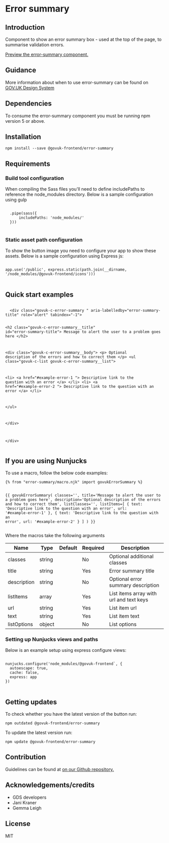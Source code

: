 


<h1 class="govuk-u-heading-36">
Error summary
</h1>

<h2 class="govuk-u-heading-24">Introduction</h2>
<p class="govuk-u-core-24">
  Component to show an error summary box - used at the top of the page, to summarise validation errors.
</p>


<p class="govuk-u-copy-19">
<a href="http://govuk-frontend-review.herokuapp.com/components/error-summary/preview">Preview the error-summary component.
</a>
</p>

<h2 class="govuk-u-heading-24">Guidance</h2>

<p class="govuk-u-copy-19">
  More information about when to use error-summary can be found on <a href="http://www.linktodesignsystem.com/error-summary" title="Link to read guidance on the use of error-summary on Gov.uk Design system website">GOV.UK Design System</a>
</p>

<h2 class="govuk-u-heading-24">Dependencies</h2>

<p class="govuk-u-copy-19">To consume the error-summary component you must be running npm version 5 or above. </p>

<p class="govuk-u-copy-19"></p>

<h2 class="govuk-u-heading-24">Installation</h2>
<pre><code>npm install --save @govuk-frontend/error-summary</code></pre>

<h2 class="govuk-u-heading-24">Requirements</h2>
<h3 class="govuk-u-bold-19">Build tool configuration</h3>
<p class="govuk-u-copy-19">When compiling the Sass files you'll need to define includePaths to reference the node_modules directory. Below is a sample configuration using gulp</p>
<pre>
<code>
  .pipe(sass({
      includePaths: 'node_modules/'
  }))
</code>
</pre>

<h3 class="govuk-u-bold-19">Static asset path configuration</h3>
<p class="govuk-u-copy-19">To show the button image you need to configure your app to show these assets. Below is a sample configuration using Express js:</p>
<pre>
<code>
app.use('/public', express.static(path.join(__dirname, '/node_modules/@govuk-frontend/icons')))
</code>
</pre>

<h2 class="govuk-u-heading-24">Quick start examples</h2>
<p class="govuk-u-copy-19"></p>
<pre>
<code>
  &lt;div class=&quot;govuk-c-error-summary &quot; aria-labelledby=&quot;error-summary-title&quot; role=&quot;alert&quot; tabindex=&quot;-1&quot;&gt;

  &lt;h2 class=&quot;govuk-c-error-summary__title&quot; id=&quot;error-summary-title&quot;&gt;
    Message to alert the user to a problem goes here
  &lt;/h2&gt;

  &lt;div class=&quot;govuk-c-error-summary__body&quot;&gt;
    &lt;p&gt;
      Optional description of the errors and how to correct them
    &lt;/p&gt;
    &lt;ul class=&quot;govuk-c-list  govuk-c-error-summary__list&quot;&gt;

  &lt;li&gt;
&lt;a href=&quot;#example-error-1 &quot;&gt;        Descriptive link to the question with an error
&lt;/a&gt;  &lt;/li&gt;
  &lt;li&gt;
&lt;a href=&quot;#example-error-2 &quot;&gt;        Descriptive link to the question with an error
&lt;/a&gt;  &lt;/li&gt;

&lt;/ul&gt;

  &lt;/div&gt;

&lt;/div&gt;
</code>
</pre>


<h2 class="govuk-u-heading-24">If you are using Nunjucks</h2>
<p class="govuk-u-copy-19">To use a macro, follow the below code examples:</p>
<pre><code>{% from &quot;error-summary/macro.njk&quot; import govukErrorSummary %}

{{ govukErrorSummary(
  classes=&#39;&#39;,
  title=&#39;Message to alert the user to a problem goes here&#39;,
  description=&#39;Optional description of the errors and how to correct them&#39;,
  listClasses=&#39;&#39;,
  listItems=[
    {
      text: &#39;Descriptive link to the question with an error&#39;,
      url: &#39;#example-error-1&#39;
    },
    {
      text: &#39;Descriptive link to the question with an error&#39;,
      url: &#39;#example-error-2&#39;
    }
  ]
) }}
</code></pre>

<p class="govuk-u-copy-19">Where the macros take the following arguments</p>

<div>

<!-- TODO: Use the table macro here and pass it component argument data -->
| Name        | Type   | Default | Required | Description
|---          |---     |---      |---       |---
| classes     | string |         | No       | Optional additional classes
| title       | string |         | Yes      | Error summary title
| description | string |         | No       | Optional error summary description
| listItems   | array  |         | Yes      | List items array with url and text keys
| url         | string |         | Yes      | List item url
| text        | string |         | Yes      | List item text
| listOptions | object |         | No       | List options

</div>

<h3 class="govuk-u-bold-19">Setting up Nunjucks views and paths</h3>
<p class="govuk-u-copy-19">Below is an example setup using express configure views:</p>
<pre>
<code>
nunjucks.configure('node_modules/@govuk-frontend`, {
  autoescape: true,
  cache: false,
  express: app
})
</code>
</pre>

<h2 class="govuk-u-heading-24">Getting updates</h2>

<p class="govuk-u-copy-19">To check whether you have the latest version of the button run:</p>

<pre><code>npm outdated @govuk-frontend/error-summary</code></pre>

<p class="govuk-u-copy-19">To update the latest version run:</p>

<pre><code>npm update @govuk-frontend/error-summary</code></pre>

<h2 class="govuk-u-heading-24">Contribution</h2>
<p class="govuk-u-copy-19">
  Guidelines can be found at <a href="https://github.com/alphagov/govuk-frontend/blob/master/CONTRIBUTING.md" title="link to contributing guidelines on our github repository">on our Github repository.</a>
</p>

<h2 class="govuk-u-heading-24">Acknowledgements/credits</h2>

<ul class="govuk-c-list ">

  <li>
        GDS developers
  </li>
  <li>
        Jani Kraner
  </li>
  <li>
        Gemma Leigh
  </li>

</ul>


<h2 class="govuk-u-heading-24">License</h2>
<p class="govuk-u-copy-19">MIT</p>
